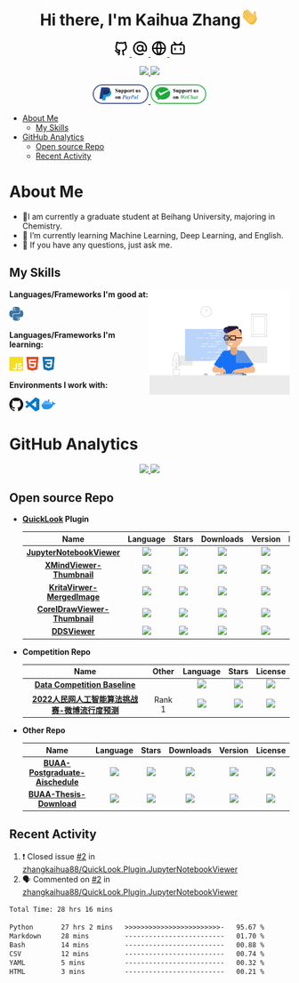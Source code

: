 <!-- https://remixicon.com/ -->
<!-- https://simpleicons.org/ -->
<h1 align="center">Hi there, I'm Kaihua Zhang<img src="./images/Hi.gif" height="32" /></h1>
<p align="center">
  <a href="https://github.com/zhangkaihua88">
    <img src="./images/github-line.svg" width="30px" style="max-width: 100%;">
  </a>
  <a href="mailto:zhangkaihua8@gmail.com">
    <img src="./images/at-line.svg" width="30px" style="max-width: 100%;">
  </a>
  <a href="https://www.zkhweb.top/">
    <img src="./images/global-line.svg" width="30px" style="max-width: 100%;">
  </a>
  <a href="https://space.bilibili.com/37153003">
    <img src="./images/bilibili-line.svg" width="30px" style="max-width: 100%;">
  </a>
</p>
<p align="center">
  <a href="https://github.com/zhangkaihua88/zhangkaihua88">
    <img height=22px, src="https://komarev.com/ghpvc/?username=zhangkaihua88&label=Profile Views">
  </a>
  <a href="https://github.com/zhangkaihua88/zhangkaihua88">
    <img height=22px, src="https://img.shields.io/github/stars/zhangkaihua88/zhangkaihua88?label=Profile Stars">
  </a>

</p>
<p align="center">
    <a href="https://www.paypal.com/paypalme/zhangkaihua">
        <img height="35px" src="./images/paypal.png">
    </a>
    <!-- <a href="https://www.paypal.com/paypalme/zhangkaihua">
        <img height="35px" src="./images/alipay.png">
    </a> -->
    <a href="./images/WeChatQR.jpg">
        <img height="35px" src="./images/wechatpay.png">
    </a>
</p>


- [About Me](#about-me)
  - [My Skills](#my-skills)
- [GitHub Analytics](#github-analytics)
  - [Open source Repo](#open-source-repo)
  - [Recent Activity](#recent-activity)

# About Me
- 🔭I am currently a graduate student at Beihang University, majoring in Chemistry. <!-- -  I’m currently working on … -->
- 🌱 I’m currently learning Machine Learning, Deep Learning, and English.
- 💬 If you have any questions, just ask me.

## My Skills
<img align="right" width=50% src="./images/people.gif"/>

**Languages/Frameworks I'm good at:**
<p>
  <img height="25px" src="./images/skills/Python.svg" alt="Python", title="Python">
  
</p>

**Languages/Frameworks I'm learning:**
<p>
  <img height="25px" src="./images/skills/JavaScript.svg" alt="JavaScript" title="JavaScript">
  <img height="25px" src="./images/skills/HTML5.svg" alt="HTML 5" title="HTML 5">
  <img height="25px" src="./images/skills/CSS3.svg" alt="CSS 3" title="CSS 3">
</p>

**Environments I work with:**
<p>
  <img height="25px" src="./images/skills/GitHub.svg" alt="GitHub" title="GitHub">
  <img height="25px" src="./images/skills/VisualStudioCode.svg" alt="Visual Studio Code" title="Visual Studio Code">
  <img height="25px" src="./images/skills/Docker.svg" alt="Docker" title="Docker">
</p>

# GitHub Analytics
<p align="center">
<a href="https://github.com/zhangkaihua88">
  <img width="54%" src="https://github-readme-stats.vercel.app/api?username=zhangkaihua88&show_icons=true&include_all_commits=true&count_private=true"/>
  <img width="35.5%" src="https://github-readme-stats.vercel.app/api/top-langs/?username=zhangkaihua88&layout=compact&langs_count=8"/>
  <!-- <img height="180em" src="https://github-readme-stats.vercel.app/api?username=zhangkaihua88&show_icons=true&include_all_commits=true&count_private=true"/>
  <img height="180em" src="https://github-readme-stats.vercel.app/api/top-langs/?username=zhangkaihua88&layout=compact&langs_count=8"/> -->
</a>
</p>

## Open source Repo
- **[QuickLook](https://github.com/QL-Win/QuickLook) Plugin**

  |Name|Language|Stars|Downloads|Version|License|
  |:-:|:-:|:-:|:-:|:-:|:-:|
  |**[JupyterNotebookViewer](https://github.com/zhangkaihua88/QuickLook.Plugin.JupyterNotebookViewer)**|![](https://img.shields.io/github/languages/top/zhangkaihua88/QuickLook.Plugin.JupyterNotebookViewer)|![](https://img.shields.io/github/stars/zhangkaihua88/QuickLook.Plugin.JupyterNotebookViewer)|![](https://img.shields.io/github/downloads/zhangkaihua88/QuickLook.Plugin.JupyterNotebookViewer/total?color=success)|![](https://img.shields.io/github/v/release/zhangkaihua88/QuickLook.Plugin.JupyterNotebookViewer)|![](https://img.shields.io/github/license/zhangkaihua88/QuickLook.Plugin.JupyterNotebookViewer)|
  |**[XMindViewer-Thumbnail](https://github.com/zhangkaihua88/QuickLook.Plugin.XMindViewer-Thumbnail)**|![](https://img.shields.io/github/languages/top/zhangkaihua88/QuickLook.Plugin.XMindViewer-Thumbnail)|![](https://img.shields.io/github/stars/zhangkaihua88/QuickLook.Plugin.XMindViewer-Thumbnail)|![](https://img.shields.io/github/downloads/zhangkaihua88/QuickLook.Plugin.XMindViewer-Thumbnail/total?color=success)|![](https://img.shields.io/github/v/release/zhangkaihua88/QuickLook.Plugin.XMindViewer-Thumbnail)|![](https://img.shields.io/github/license/zhangkaihua88/QuickLook.Plugin.XMindViewer-Thumbnail)|
  |**[KritaVirwer-MergedImage](https://github.com/zhangkaihua88/QuickLook.Plugin.KritaVirwer-MergedImage)**|![](https://img.shields.io/github/languages/top/zhangkaihua88/QuickLook.Plugin.KritaVirwer-MergedImage)|![](https://img.shields.io/github/stars/zhangkaihua88/QuickLook.Plugin.KritaVirwer-MergedImage)|![](https://img.shields.io/github/downloads/zhangkaihua88/QuickLook.Plugin.KritaVirwer-MergedImage/total?color=success)|![](https://img.shields.io/github/v/release/zhangkaihua88/QuickLook.Plugin.KritaVirwer-MergedImage)|![](https://img.shields.io/github/license/zhangkaihua88/QuickLook.Plugin.KritaVirwer-MergedImage)|
  |**[CorelDrawViewer-Thumbnail](https://github.com/zhangkaihua88/QuickLook.Plugin.CorelDrawViewer-Thumbnail)**|![](https://img.shields.io/github/languages/top/zhangkaihua88/QuickLook.Plugin.CorelDrawViewer-Thumbnail)|![](https://img.shields.io/github/stars/zhangkaihua88/QuickLook.Plugin.CorelDrawViewer-Thumbnail)|![](https://img.shields.io/github/downloads/zhangkaihua88/QuickLook.Plugin.CorelDrawViewer-Thumbnail/total?color=success)|![](https://img.shields.io/github/v/release/zhangkaihua88/QuickLook.Plugin.CorelDrawViewer-Thumbnail)|![](https://img.shields.io/github/license/zhangkaihua88/QuickLook.Plugin.CorelDrawViewer-Thumbnail)|
  |**[DDSViewer](https://github.com/zhangkaihua88/QuickLook.Plugin.DDSViewer)**|![](https://img.shields.io/github/languages/top/zhangkaihua88/QuickLook.Plugin.DDSViewer)|![](https://img.shields.io/github/stars/zhangkaihua88/QuickLook.Plugin.DDSViewer)|![](https://img.shields.io/github/downloads/zhangkaihua88/QuickLook.Plugin.DDSViewer/total?color=success)|![](https://img.shields.io/github/v/release/zhangkaihua88/QuickLook.Plugin.DDSViewer)|![](https://img.shields.io/github/license/zhangkaihua88/QuickLook.Plugin.DDSViewer)|

- **Competition Repo**

  |Name|Other|Language|Stars|License|
  |:-:|:-:|:-:|:-:|:-:|
  |**[Data Competition Baseline](https://github.com/zhangkaihua88/DataCompetitionBaseline)**||![](https://img.shields.io/github/languages/top/zhangkaihua88/DataCompetitionBaseline)|![](https://img.shields.io/github/stars/zhangkaihua88/DataCompetitionBaseline)|![](https://img.shields.io/github/license/zhangkaihua88/DataCompetitionBaseline)|
  |**[2022人民网人工智能算法挑战赛-微博流行度预测](https://github.com/zhangkaihua88/2022WeiboPopularityPrediction)**|Rank 1|![](https://img.shields.io/github/languages/top/zhangkaihua88/2022WeiboPopularityPrediction)|![](https://img.shields.io/github/stars/zhangkaihua88/2022WeiboPopularityPrediction)|![](https://img.shields.io/github/license/zhangkaihua88/2022WeiboPopularityPrediction)|

- **Other Repo**

  |Name|Language|Stars|Downloads|Version|License|
  |:-:|:-:|:-:|:-:|:-:|:-:|
  |**[BUAA-Postgraduate-Aischedule](https://github.com/zhangkaihua88/BUAA-Postgraduate-Aischedule)**|![](https://img.shields.io/github/languages/top/zhangkaihua88/BUAA-Postgraduate-Aischedule)|![](https://img.shields.io/github/stars/zhangkaihua88/BUAA-Postgraduate-Aischedule)|![](https://www.zkhweb.top/VercelAPI/api/MIAISchedule/usage_badge.svg)|![](https://img.shields.io/github/v/release/zhangkaihua88/BUAA-Postgraduate-Aischedule)|![](https://img.shields.io/github/license/zhangkaihua88/BUAA-Postgraduate-Aischedule)|
  |**[BUAA-Thesis-Download](https://github.com/zhangkaihua88/BUAA-Thesis-Download)**|![](https://img.shields.io/github/languages/top/zhangkaihua88/BUAA-Thesis-Download)|![](https://img.shields.io/github/stars/zhangkaihua88/BUAA-Thesis-Download)|![](https://img.shields.io/github/downloads/zhangkaihua88/BUAA-Thesis-Download/total?color=success)|![](https://img.shields.io/github/v/release/zhangkaihua88/BUAA-Thesis-Download)|![](https://img.shields.io/github/license/zhangkaihua88/BUAA-Thesis-Download)|





<!-- <iframe style="height:80px; width:100%;" src="https://www.zkhweb.top/HTML/connect.html" frameborder="0" scrolling="no">  </iframe> -->


<!-- # About me
## Education ⚡
- 北京航空航天大学-化学-本科-2017.09~2021.06
- 北京航空航天大学-化学-硕士-2021.09~2024.01
## Work Experience

## Awards and Achievements
- 🏆2022人民网人工智能算法挑战赛-微博流行度预测-TOP1(冠军) -->
<!-- [![trophy](https://github-profile-trophy.vercel.app/?username=zhangkaihua88)](https://github.com/ryo-ma/github-profile-trophy) -->


## Recent Activity
<!--START_SECTION:activity-->
1. ❗️ Closed issue [#2](https://github.com/zhangkaihua88/QuickLook.Plugin.JupyterNotebookViewer/issues/2) in [zhangkaihua88/QuickLook.Plugin.JupyterNotebookViewer](https://github.com/zhangkaihua88/QuickLook.Plugin.JupyterNotebookViewer)
2. 🗣 Commented on [#2](https://github.com/zhangkaihua88/QuickLook.Plugin.JupyterNotebookViewer/issues/2) in [zhangkaihua88/QuickLook.Plugin.JupyterNotebookViewer](https://github.com/zhangkaihua88/QuickLook.Plugin.JupyterNotebookViewer)
<!--END_SECTION:activity-->

<!--START_SECTION:waka-->

```text
Total Time: 28 hrs 16 mins

Python       27 hrs 2 mins   >>>>>>>>>>>>>>>>>>>>>>>>-   95.67 %
Markdown     28 mins         -------------------------   01.70 %
Bash         14 mins         -------------------------   00.88 %
CSV          12 mins         -------------------------   00.74 %
YAML         5 mins          -------------------------   00.32 %
HTML         3 mins          -------------------------   00.21 %
```

<!--END_SECTION:waka-->